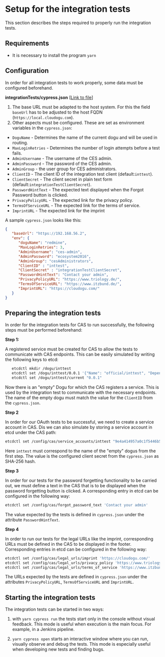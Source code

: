 # Setup for the integration tests

This section describes the steps required to properly run the integration tests.

## Requirements

* It is necessary to install the program `yarn`

## Configuration

In order for all integration tests to work properly, some data must be configured beforehand.

**integrationTests/cypress.json** [[Link to file](../../integrationTests/cypress.json)]

1) The base URL must be adapted to the host system.
   For this the field `baseUrl` has to be adjusted to the host FQDN (`https://local.cloudogu.com`).
2) Other aspects must be configured.
   These are set as environment variables in the `cypress.json`:
- `DoguName` - Determines the name of the current dogu and will be used in routing.
- `MaxLoginRetries` - Determines the number of login attempts before a test fails.
- `AdminUsername` - The username of the CES admin.
- `AdminPassword` - The password of the CES admin.
- `AdminGroup` - the user group for CES administrators.
- `ClientID` - The client ID of the integration test client (default:`inttest`).
- `ClientSecret` - The client secret in plain text form (default:`integrationTestClientSecret`).
- `PasswordHintText` - The expected text displayed when the Forgot Password button is clicked.
- `PrivacyPolicyURL` - The expected link for the privacy policy.
- `TermsOfServiceURL` - The expected link for the terms of service.
- `ImprintURL` - The expected link for the imprint

A sample `cypress.json` looks like this:
```json
{
   "baseUrl": "https://192.168.56.2",
   "env": {
      "doguName": "redmine",
      "MaxLoginRetries": 3,
      "AdminUsername": "ces-admin",
      "AdminPassword": "ecosystem2016",
      "AdminGroup": "cesAdministrators",
      "ClientID" : "inttest",
      "ClientSecret" : "integrationTestClientSecret",
      "PasswordHintText": "Contact your admin",
      "PrivacyPolicyURL": "https://www.triology.de/",
      "TermsOfServiceURL": "https://www.itzbund.de/",
      "ImprintURL": "https://cloudogu.com/"
   }
}
```

## Preparing the integration tests

In order for the integration tests for CAS to run successfully, the following steps must be performed beforehand:

**Step 1:**

A registered service must be created for CAS to allow the tests to communicate with CAS endpoints. This can be easily simulated by writing the following keys to etcd:
```bash
   etcdctl mkdir /dogu/inttest
   etcdctl set /dogu/inttest/0.0.1 '{"Name": "official/inttest", "Dependencies":["cas"]}'
   etcdctl set /dogu/inttest/current "0.0.1"
```
Now there is an "empty" Dogu for which the CAS registers a service. This is used by the integration test to communicate with the necessary endpoints. The name of the empty dogu must match the value for the `ClientID` from the `cypress.json`.

**Step 2**

In order for our OAuth tests to be successful, we need to create a service account in CAS. Dis we can also simulate by storing a service account in etcd under the CAS path:
```bash
etcdctl set /config/cas/service_accounts/inttest "9e4a414957a0c1f5446b522fb7703e7b761ce904986de7904bf5504f92d143d9"
```
Here `inttest` must correspond to the name of the "empty" dogus from the first step. The value is the configured client secret from the `cypress.json` as SHA-256 hash.

**Step 3**

In order for our tests for the password forgetting functionality to be carried out, we must define a text in the CAS that is to be displayed when the password forgetting button is clicked.
A corresponding entry in etcd can be configured in the following way:

```bash
etcdctl set /config/cas/forgot_password_text 'Contact your admin'
```

The value expected by the tests is defined in `cypress.json` under the attribute `PasswordHintText`.

**Step 4**

In order to run our tests for the legal URLs like the imprint, corresponding URLs must be defined in the CAS to be displayed in the footer.
Corresponding entries in etcd can be configured in the following way:

```bash
etcdctl set /config/cas/legal_urls/imprint 'https://cloudogu.com/'
etcdctl set /config/cas/legal_urls/privacy_policy 'https://www.triology.de/'
etcdctl set /config/cas/legal_urls/terms_of_service 'https://www.itzbund.de/'
```

The URLs expected by the tests are defined in `cypress.json` under the attributes `PrivacyPolicyURL`, `TermsOfServiceURL` and `ImprintURL`.

## Starting the integration tests

The integration tests can be started in two ways:

1. with `yarn cypress run` the tests start only in the console without visual feedback.
   This mode is useful when execution is the main focus.
   For example, in a Jenkins pipeline.

1. `yarn cypress open` starts an interactive window where you can run, visually observe and debug the tests.
   This mode is especially useful when developing new tests and finding bugs.